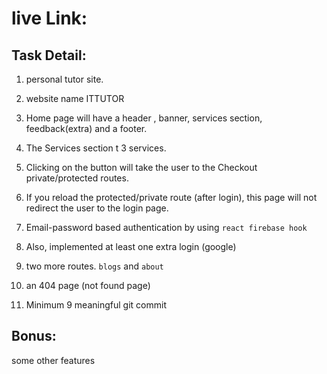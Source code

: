 # live Link:

## Task Detail:

1. personal tutor site.
2. website name ITTUTOR

3. Home page will have a header , banner, services section, feedback(extra) and a footer.

4. The Services section t 3 services.
5. Clicking on the button will take the user to the Checkout private/protected routes.

6. If you reload the protected/private route (after login), this page will not redirect the user to the login page.
7. Email-password based authentication by using `react firebase hook`

8. Also, implemented at least one extra login (google)

9. two more routes. `blogs` and `about`

10. an 404 page (not found page)
11. Minimum 9 meaningful git commit

## Bonus:

some other features
